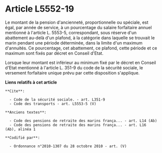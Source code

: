 # Article L5552-19

Le montant de la pension d'ancienneté, proportionnelle ou spéciale, est égal, par année de service, à un pourcentage du
salaire forfaitaire annuel mentionné à l'article L. 5553-5, correspondant, sous réserve d'un abattement au-delà d'un plafond,
à la catégorie dans laquelle se trouvait le marin pendant une période déterminée, dans la limite d'un maximum d'annuités. Ce
pourcentage, cet abattement, ce plafond, cette période et ce maximum sont fixés par décret en Conseil d'Etat. 

Lorsque leur montant est inférieur au minimum fixé par le décret en Conseil d'Etat mentionné à l'article L. 351-9 du code de
la sécurité sociale, le versement forfaitaire unique prévu par cette disposition s'applique.

**Liens relatifs à cet article**

	**Cite**:

	  - Code de la sécurité sociale. - art. L351-9
	  - Code des transports - art. L5553-5 (V)

	**Anciens textes**:

	  - Code des pensions de retraite des marins frança... - art. L14 (Ab)
	  - Code des pensions de retraite des marins frança... - art. L16 (Ab), alinéa 1

	**Codifié par**:

	  - Ordonnance n°2010-1307 du 28 octobre 2010 - art. (V)
